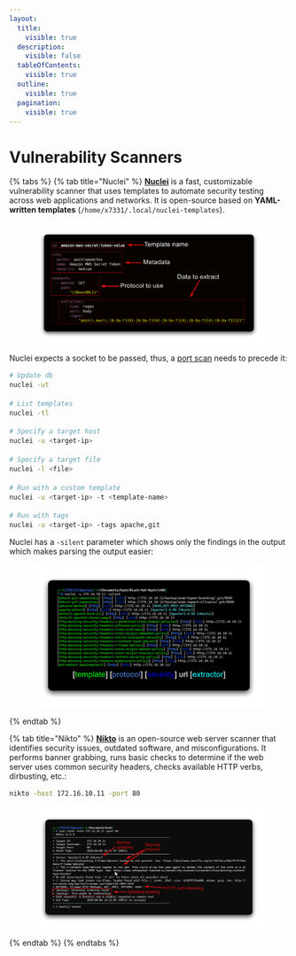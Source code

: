 ```yaml
---
layout:
  title:
    visible: true
  description:
    visible: false
  tableOfContents:
    visible: true
  outline:
    visible: true
  pagination:
    visible: true
---
```


# Vulnerability Scanners

{% tabs %}
{% tab title="Nuclei" %}
[**Nuclei**](https://github.com/projectdiscovery/nuclei) is a fast, customizable vulnerability scanner that uses templates to automate security testing across web applications and networks. It is open-source based on **YAML-written templates** (`/home/x7331/.local/nuclei-templates`).

<figure><img src="../.gitbook/assets/nuclei_template.png" alt=""><figcaption></figcaption></figure>

Nuclei expects a socket to be passed, thus, a [port scan](port-scanners.md) needs to precede it:

```bash
# Update db
nuclei -ut

# List templates
nuclei -tl

# Specify a target host
nuclei -u <target-ip>

# Specify a target file
nuclei -l <file>

# Run with a custom template
nuclei -u <target-ip> -t <template-name>

# Run with tags
nuclei -u <target-ip> -tags apache,git
```

Nuclei has a `-silent` parameter which shows only the findings in the output which makes parsing the output easier:

<figure><img src="../.gitbook/assets/nuclei_out_format.png" alt=""><figcaption></figcaption></figure>


{% endtab %}

{% tab title="Nikto" %}
[**Nikto**](https://github.com/sullo/nikto) is an open-source web server scanner that identifies security issues, outdated software, and misconfigurations. It performs banner grabbing, runs basic checks to determine if the web server uses common security headers, checks available HTTP verbs, dirbusting, etc.:

```bash
nikto -host 172.16.10.11 -port 80
```

<figure><img src="../.gitbook/assets/nikto_scan.png" alt=""><figcaption></figcaption></figure>
{% endtab %}
{% endtabs %}
